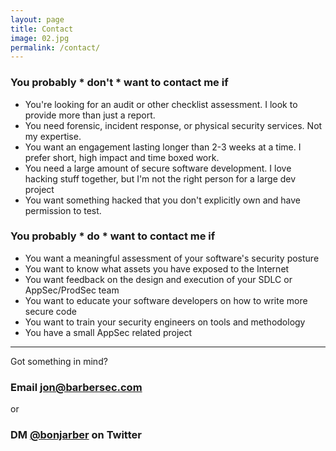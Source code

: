 ```yaml
---
layout: page
title: Contact
image: 02.jpg
permalink: /contact/
---
```


### You probably * don't * want to contact me if

- You're looking for an audit or other checklist assessment. I look to provide
more than just a report.
- You need forensic, incident response, or physical security services. Not my
expertise.
- You want an engagement lasting longer than 2-3 weeks at a time. I prefer
short, high impact and time boxed work.
- You need a large amount of secure software development. I love hacking stuff
together, but I'm not the right person for a large dev project
- You want something hacked that you don't explicitly own and have permission to
test.

### You probably * do * want to contact me if

- You want a meaningful assessment of your software's security posture
- You want to know what assets you have exposed to the Internet
- You want feedback on the design and execution of your SDLC or AppSec/ProdSec team
- You want to educate your software developers on how to write more secure code
- You want to train your security engineers on tools and methodology
- You have a small AppSec related project

---

Got something in mind?

### Email [jon@barbersec.com](mailto:jon@barbersec.com)

or

### DM [@bonjarber](https://twitter.com/bonjarber) on Twitter
